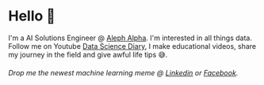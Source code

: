 # Hello 👋

I'm a AI Solutions Engineer @ [Aleph Alpha](https://aleph-alpha.com/). I'm interested in all things data.
Follow me on Youtube [Data Science Diary](https://www.youtube.com/channel/UCUHNVBJymCQeQ_qnDDyoD_w), I make educational videos, share my journey in the field and give awful life tips 😅.

###### *Drop me the newest machine learning meme @ [Linkedin](https://www.linkedin.com/in/mohamedahmedx2) or [Facebook](https://www.facebook.com/DataScienceDiary).*


<!---
MightyStud/MightyStud is a ✨ special ✨ repository because its `README.md` (this file) appears on your GitHub profile.
You can click the Preview link to take a look at your changes.
--->
